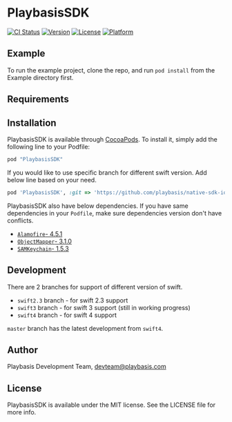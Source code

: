 # PlaybasisSDK

[![CI Status](http://img.shields.io/travis/thanakij-playbasis/PlaybasisSDK.svg?style=flat)](https://travis-ci.org/thanakij-playbasis/PlaybasisSDK)
[![Version](https://img.shields.io/cocoapods/v/PlaybasisSDK.svg?style=flat)](http://cocoapods.org/pods/PlaybasisSDK)
[![License](https://img.shields.io/cocoapods/l/PlaybasisSDK.svg?style=flat)](http://cocoapods.org/pods/PlaybasisSDK)
[![Platform](https://img.shields.io/cocoapods/p/PlaybasisSDK.svg?style=flat)](http://cocoapods.org/pods/PlaybasisSDK)

## Example

To run the example project, clone the repo, and run `pod install` from the Example directory first.

## Requirements

## Installation

PlaybasisSDK is available through [CocoaPods](http://cocoapods.org). To install
it, simply add the following line to your Podfile:

```ruby
pod "PlaybasisSDK"
```
If you would like to use specific branch for different swift version. Add below line based on your need.

```ruby
pod 'PlaybasisSDK', :git => 'https://github.com/playbasis/native-sdk-ios.git', :branch => 'swift4'

```
PlaybasisSDK also have below dependencies. If you have same dependencies in your `Podfile`, make sure dependencies version don't have conflicts.

* [`Alamofire`- 4.5.1](https://github.com/Alamofire/Alamofire)
* [`ObjectMapper`- 3.1.0](https://github.com/Hearst-DD/ObjectMapper)
* [`SAMKeychain`- 1.5.3](https://github.com/soffes/SAMKeychain)

## Development

There are 2 branches for support of different version of swift.

* `swift2.3` branch - for swift 2.3 support
* `swift3` branch - for swift 3 support (still in working progress)
* `swift4` branch - for swift 4 support

`master` branch has the latest development from `swift4`.

## Author

Playbasis Development Team, devteam@playbasis.com

## License

PlaybasisSDK is available under the MIT license. See the LICENSE file for more info.
